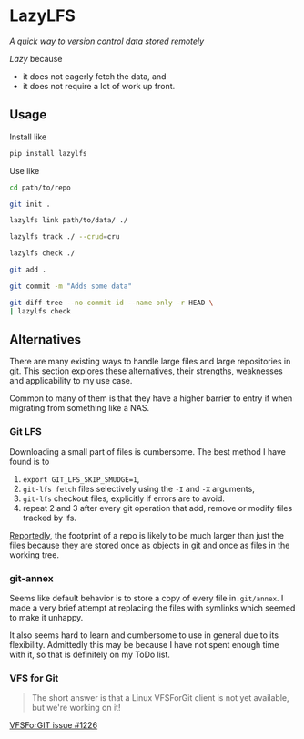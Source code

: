 # LazyLFS

*A quick way to version control data stored remotely*

*Lazy* because
* it does not eagerly fetch the data, and
* it does not require a lot of work up front.


## Usage

Install like

```bash
pip install lazylfs
```

Use like

```bash
cd path/to/repo

git init .

lazylfs link path/to/data/ ./

lazylfs track ./ --crud=cru

lazylfs check ./

git add .

git commit -m "Adds some data"

git diff-tree --no-commit-id --name-only -r HEAD \
| lazylfs check
```


## Alternatives

There are many existing ways to handle large files and large repositories in git.
This section explores these alternatives, their strengths, weaknesses and applicability to my use case.

Common to many of them is that they have a higher barrier to entry if when migrating from something like a NAS.

### Git LFS

Downloading a small part of files is cumbersome.
The best method I have found is to
1. `export GIT_LFS_SKIP_SMUDGE=1`,
2. `git-lfs fetch` files selectively using the `-I` and `-X` arguments,
3. `git-lfs` checkout files, explicitly if errors are to avoid.
4. repeat 2 and 3 after every git operation that add, remove or modify files tracked by lfs.

[Reportedly](https://stackoverflow.com/a/4327707), the footprint of a repo is likely to be much larger than just the files because they are stored once as objects in git and once as files in the working tree.

### git-annex

Seems like default behavior is to store a copy of every file in`.git/annex`.
I made a very brief attempt at replacing the files with symlinks which seemed to make it unhappy.

It also seems hard to learn and cumbersome to use in general due to its flexibility.
Admittedly this may be because I have not spent enough time with it, so that is definitely on my ToDo list.

### VFS for Git

> The short answer is that a Linux VFSForGit client is not yet available, but we're working on it!

[VFSForGIT issue #1226](https://github.com/microsoft/VFSForGit/issues/1226)

